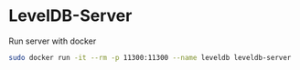 
# LevelDB-Server

Run server with docker

```sh
sudo docker run -it --rm -p 11300:11300 --name leveldb leveldb-server
```
